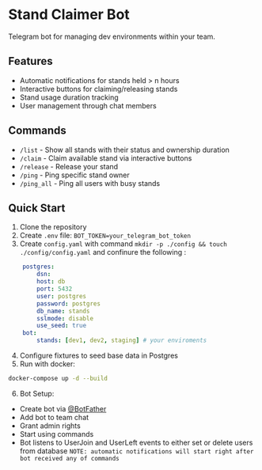 # Stand Claimer Bot

Telegram bot for managing dev environments within your team.

## Features

- Automatic notifications for stands held > n hours
- Interactive buttons for claiming/releasing stands
- Stand usage duration tracking
- User management through chat members

## Commands

- `/list` - Show all stands with their status and ownership duration
- `/claim` - Claim available stand via interactive buttons
- `/release` - Release your stand
- `/ping` - Ping specific stand owner
- `/ping_all` - Ping all users with busy stands

## Quick Start

1. Clone the repository
2. Create `.env` file: ```BOT_TOKEN=your_telegram_bot_token ```
3. Create `config.yaml` with command ```mkdir -p ./config && touch ./config/config.yaml``` and confinure the following : 
```yaml
    postgres:
        dsn:
        host: db
        port: 5432
        user: postgres
        password: postgres
        db_name: stands
        sslmode: disable
        use_seed: true
    bot:
        stands: [dev1, dev2, staging] # your enviroments 
```
4. Configure fixtures to seed base data in Postgres
5. Run with docker:
```bash
docker-compose up -d --build
```
6. Bot Setup:
- Create bot via [@BotFather](https://t.me/botfather)
- Add bot to team chat
- Grant admin rights
- Start using commands
- Bot listens to UserJoin and UserLeft events to either set or delete users from database
``` NOTE: automatic notifications will start right after bot received any of commands ```


